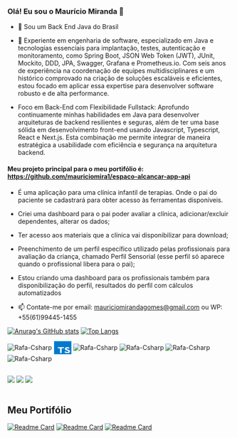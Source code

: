 ### Olá! Eu sou o Maurício Miranda  👋 


- 🔭 Sou um Back End Java do Brasil

- 🌱 Experiente em engenharia de software, especializado em Java e tecnologias essenciais para implantação, testes, autenticação e monitoramento, como Spring Boot, JSON Web Token (JWT), JUnit, Mockito, DDD, JPA, Swagger, Grafana e Prometheus.io. Com seis anos de experiência na coordenação de equipes multidisciplinares e um histórico comprovado na criação de soluções escaláveis e eficientes, estou focado em aplicar essa expertise para desenvolver software robusto e de alta performance.

- Foco em Back-End com Flexibilidade Fullstack: Aprofundo continuamente minhas habilidades em Java para desenvolver arquiteturas de backend resilientes e seguras, além de ter uma base sólida em desenvolvimento front-end usando Javascript, Typescript, React e Next.js. Esta combinação me permite integrar de maneira estratégica a usabilidade com eficiência e segurança na arquitetura backend.

#### Meu projeto principal para o meu portifólio é: https://github.com/mauriciomira1/espaco-alcancar-app-api
- É uma aplicação para uma clínica infantil de terapias. Onde o pai do paciente se cadastrará para obter acesso às ferramentas disponíveis.
- Criei uma dashboard para o pai poder avaliar a clínica, adicionar/excluir dependentes, alterar os dados;
- Ter acesso aos materiais que a clínica vai disponibilizar para download;
- Preenchimento de um perfil específico utilizado pelas profissionais para avaliação da criança, chamado Perfil Sensorial (esse perfil só aparece quando o profissional libera para o pai);
- Estou criando uma dashboard para os profissionais também para disponibilização do perfil, resultados do perfil com cálculos automatizados

  
- 📫 Contate-me por email: mauriciomirandagomes@gmail.com ou WP: +55(61)99445-1455


[![Anurag's GitHub stats](https://github-readme-stats.vercel.app/api?username=mauriciomira1&show_icons=true&theme=dracula&line_height=20)](https://github.com/mauriciomira1)
[![Top Langs](https://github-readme-stats.vercel.app/api/top-langs/?username=mauriciomira1&layout=compact&show_icons=true&theme=dracula)](https://github.com/mauriciomira1)

<div style="display: inline_block">
  <img align="center" alt="Rafa-Csharp" height="30" width="40" src="https://icongr.am/devicon/java-original.svg?size=128&color=currentColor">
  <img align="center" alt="Rafa-Ts" height="30" width="40" src="https://raw.githubusercontent.com/devicons/devicon/master/icons/typescript/typescript-plain.svg">
  <img align="center" alt="Rafa-Csharp" height="30" width="40" src="https://raw.githubusercontent.com/jmnote/z-icons/master/svg/git.svg">
  <img align="center" alt="Rafa-Csharp" height="30" width="40" src="https://cdn.jsdelivr.net/gh/devicons/devicon/icons/nodejs/nodejs-original.svg">
  <img align="center" alt="Rafa-Csharp" height="30" width="40" src="https://cdn.jsdelivr.net/gh/devicons/devicon/icons/postgresql/postgresql-original.svg">
  
  <img align="center" alt="Rafa-Csharp" height="30" width="40" src="https://cdn.jsdelivr.net/gh/devicons/devicon/icons/mongodb/mongodb-original.svg">
</div>

##

<div> 
    <a href="https://instagram.com/mauriciomira1" target="_blank"><img src="https://img.shields.io/badge/-Instagram-%23E4405F?style=for-the-badge&logo=instagram&logoColor=white" target="_blank"></a>
  <a href = "mailto:mauriciomirandagomes@gmail.com"><img src="https://img.shields.io/badge/-Gmail-%23333?style=for-the-badge&logo=gmail&logoColor=white" target="_blank"></a>
  <a href="https://www.linkedin.com/in/mmirandag/" target="_blank"><img src="https://img.shields.io/badge/-LinkedIn-%230077B5?style=for-the-badge&logo=linkedin&logoColor=white" target="_blank"></a> 
</div>
<br/>
<h2>Meu Portifólio</h2>

[![Readme Card](https://github-readme-stats.vercel.app/api/pin/?username=mauriciomira1&repo=espaco-alcancar-app-api)](https://github.com/mauriciomira1/espaco-alcancar-app-api)
[![Readme Card](https://github-readme-stats.vercel.app/api/pin/?username=mauriciomira1&repo=espaco-alcancar-v3)](https://github.com/mauriciomira1/espaco-alcancar-v3)
[![Readme Card](https://github-readme-stats.vercel.app/api/pin/?username=mauriciomira1&repo=MissaCifras)](https://github.com/mauriciomira1/MissaCifras3.0)


